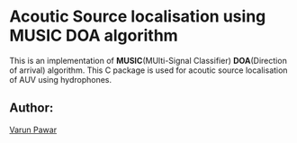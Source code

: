 # Acoutic Source localisation using MUSIC DOA algorithm
This is an implementation of **MUSIC**(MUlti-Signal Classifier) **DOA**(Direction of arrival) algorithm. This C package is used for acoutic source localisation of AUV using hydrophones. 
## Author:
[Varun Pawar](mailto:varunpwr897@gmail.com)
